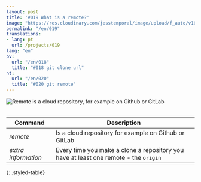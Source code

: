 ```yaml
---
layout: post
title: '#019 What is a remote?'
image: "https://res.cloudinary.com/jesstemporal/image/upload/f_auto/v1642878597/gitfichas/en/019/thumbnail_hzoxpz.jpg"
permalink: "/en/019"
translations:
- lang: pt
  url: /projects/019
lang: "en"
pv:
  url: "/en/018"
  title: "#018 git clone url"
nt:
  url: "/en/020"
  title: "#020 git remote"
---
```


<img alt="Remote is a cloud repository, for example on Github or GitLab" src="https://res.cloudinary.com/jesstemporal/image/upload/v1642878597/gitfichas/en/019/full_n2jep7.jpg"><br><br>

| Command | Description |
|---------|-------------|
| _remote_ | Is a cloud repository for example on Github or GitLab |
| _extra information_ | Every time you make a clone a repository you have at least one remote - the `origin` |
{: .styled-table}
